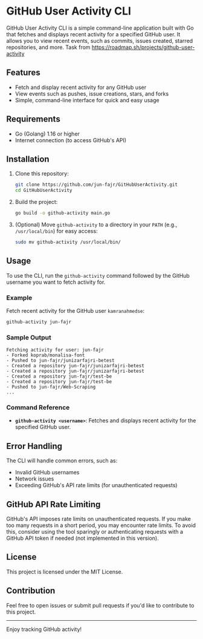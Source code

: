 # GitHub User Activity CLI

GitHub User Activity CLI is a simple command-line application built with Go that fetches and displays recent activity for a specified GitHub user. It allows you to view recent events, such as commits, issues created, starred repositories, and more.
Task from https://roadmap.sh/projects/github-user-activity

## Features

- Fetch and display recent activity for any GitHub user
- View events such as pushes, issue creations, stars, and forks
- Simple, command-line interface for quick and easy usage

## Requirements

- Go (Golang) 1.16 or higher
- Internet connection (to access GitHub's API)

## Installation

1. Clone this repository:

   ```bash
   git clone https://github.com/jun-fajr/GitHubUserActivity.git
   cd GitHubUserActivity
   ```

2. Build the project:

   ```bash
   go build -o github-activity main.go
   ```

3. (Optional) Move `github-activity` to a directory in your `PATH` (e.g., `/usr/local/bin`) for easy access:

   ```bash
   sudo mv github-activity /usr/local/bin/
   ```

## Usage

To use the CLI, run the `github-activity` command followed by the GitHub username you want to fetch activity for.

### Example

Fetch recent activity for the GitHub user `kamranahmedse`:

```bash
github-activity jun-fajr
```

### Sample Output

```plaintext
Fetching activity for user: jun-fajr
- Forked koprab/monalisa-font
- Pushed to jun-fajr/junizarfajri-betest
- Created a repository jun-fajr/junizarfajri-betest
- Created a repository jun-fajr/junizarfajri-betest
- Created a repository jun-fajr/test-be
- Created a repository jun-fajr/test-be
- Pushed to jun-fajr/Web-Scraping
...
```

### Command Reference

- **`github-activity <username>`**: Fetches and displays recent activity for the specified GitHub user.

## Error Handling

The CLI will handle common errors, such as:
- Invalid GitHub usernames
- Network issues
- Exceeding GitHub's API rate limits (for unauthenticated requests)

## GitHub API Rate Limiting

GitHub's API imposes rate limits on unauthenticated requests. If you make too many requests in a short period, you may encounter rate limits. To avoid this, consider using the tool sparingly or authenticating requests with a GitHub API token if needed (not implemented in this version).

## License

This project is licensed under the MIT License.

## Contribution

Feel free to open issues or submit pull requests if you'd like to contribute to this project. 

---

Enjoy tracking GitHub activity!